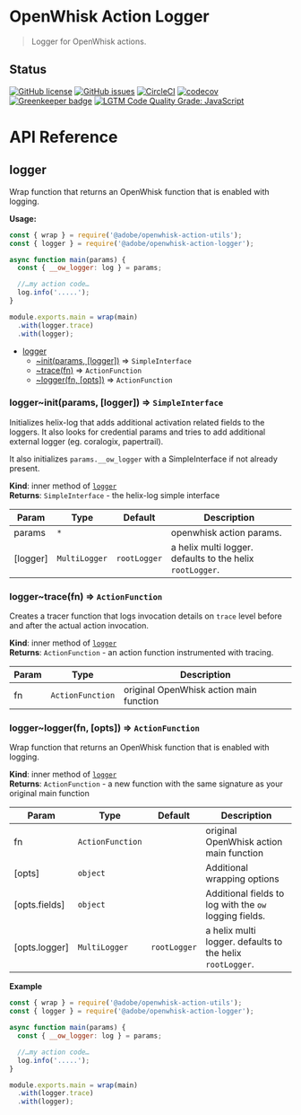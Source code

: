 # OpenWhisk Action Logger
> Logger for OpenWhisk actions.

## Status
[![GitHub license](https://img.shields.io/github/license/adobe/openwhisk-action-logger.svg)](https://github.com/adobe/openwhisk-action-logger/blob/master/LICENSE.txt)
[![GitHub issues](https://img.shields.io/github/issues/adobe/openwhisk-action-logger.svg)](https://github.com/adobe/openwhisk-action-logger/issues)
[![CircleCI](https://img.shields.io/circleci/project/github/adobe/openwhisk-action-logger.svg)](https://circleci.com/gh/adobe/openwhisk-action-logger)
[![codecov](https://img.shields.io/codecov/c/github/adobe/openwhisk-action-logger.svg)](https://codecov.io/gh/adobe/openwhisk-action-logger)
[![Greenkeeper badge](https://badges.greenkeeper.io/adobe/openwhisk-action-logger.svg)](https://greenkeeper.io/)
[![LGTM Code Quality Grade: JavaScript](https://img.shields.io/lgtm/grade/javascript/g/adobe/openwhisk-action-logger.svg?logo=lgtm&logoWidth=18)](https://lgtm.com/projects/g/adobe/openwhisk-action-logger)

# API Reference
<a name="module_logger"></a>

## logger
Wrap function that returns an OpenWhisk function that is enabled with logging.

**Usage:**

```js
const { wrap } = require('@adobe/openwhisk-action-utils');
const { logger } = require('@adobe/openwhisk-action-logger');

async function main(params) {
  const { __ow_logger: log } = params;

  //…my action code…
  log.info('.....');
}

module.exports.main = wrap(main)
  .with(logger.trace)
  .with(logger);
```


* [logger](#module_logger)
    * [~init(params, [logger])](#module_logger..init) ⇒ <code>SimpleInterface</code>
    * [~trace(fn)](#module_logger..trace) ⇒ <code>ActionFunction</code>
    * [~logger(fn, [opts])](#module_logger..logger) ⇒ <code>ActionFunction</code>

<a name="module_logger..init"></a>

### logger~init(params, [logger]) ⇒ <code>SimpleInterface</code>
Initializes helix-log that adds additional activation related fields to the loggers.
It also looks for credential params and tries to add additional external logger
(eg. coralogix, papertrail).

It also initializes `params.__ow_logger` with a SimpleInterface if not already present.

**Kind**: inner method of [<code>logger</code>](#module_logger)  
**Returns**: <code>SimpleInterface</code> - the helix-log simple interface  

| Param | Type | Default | Description |
| --- | --- | --- | --- |
| params | <code>\*</code> |  | openwhisk action params. |
| [logger] | <code>MultiLogger</code> | <code>rootLogger</code> | a helix multi logger. defaults to the helix                                            `rootLogger`. |

<a name="module_logger..trace"></a>

### logger~trace(fn) ⇒ <code>ActionFunction</code>
Creates a tracer function that logs invocation details on `trace` level before and after the
actual action invocation.

**Kind**: inner method of [<code>logger</code>](#module_logger)  
**Returns**: <code>ActionFunction</code> - an action function instrumented with tracing.  

| Param | Type | Description |
| --- | --- | --- |
| fn | <code>ActionFunction</code> | original OpenWhisk action main function |

<a name="module_logger..logger"></a>

### logger~logger(fn, [opts]) ⇒ <code>ActionFunction</code>
Wrap function that returns an OpenWhisk function that is enabled with logging.

**Kind**: inner method of [<code>logger</code>](#module_logger)  
**Returns**: <code>ActionFunction</code> - a new function with the same signature as your original main function  

| Param | Type | Default | Description |
| --- | --- | --- | --- |
| fn | <code>ActionFunction</code> |  | original OpenWhisk action main function |
| [opts] | <code>object</code> |  | Additional wrapping options |
| [opts.fields] | <code>object</code> |  | Additional fields to log with the `ow` logging fields. |
| [opts.logger] | <code>MultiLogger</code> | <code>rootLogger</code> | a helix multi logger. defaults to the helix                                            `rootLogger`. |

**Example**  

```js
const { wrap } = require('@adobe/openwhisk-action-utils');
const { logger } = require('@adobe/openwhisk-action-logger');

async function main(params) {
  const { __ow_logger: log } = params;

  //…my action code…
  log.info('.....');
}

module.exports.main = wrap(main)
  .with(logger.trace)
  .with(logger);
```
